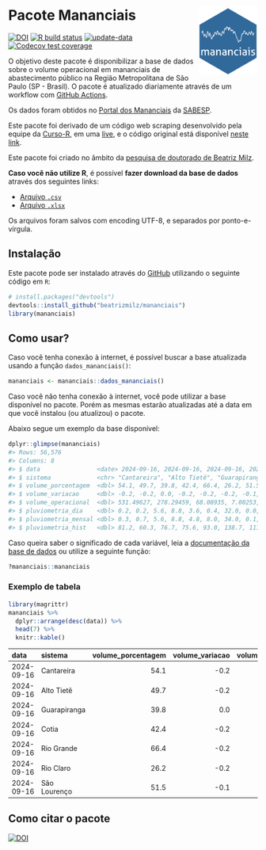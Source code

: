 
<!-- README.md is generated from README.Rmd. Please edit that file -->

# Pacote Mananciais <img src="man/figures/hexlogo.png" align="right" width = "120px"/>

<!-- badges: start -->

[![DOI](https://zenodo.org/badge/DOI/10.5281/zenodo.4733056.svg)](https://doi.org/10.5281/zenodo.4733056)
[![R build
status](https://github.com/beatrizmilz/mananciais/workflows/R-CMD-check/badge.svg)](https://github.com/beatrizmilz/mananciais/actions)
[![update-data](https://github.com/beatrizmilz/mananciais/actions/workflows/2-update_data.yaml/badge.svg)](https://github.com/beatrizmilz/mananciais/actions/workflows/2-update_data.yaml)
[![Codecov test
coverage](https://codecov.io/gh/beatrizmilz/mananciais/branch/master/graph/badge.svg)](https://codecov.io/gh/beatrizmilz/mananciais?branch=master)
<!-- badges: end -->

O objetivo deste pacote é disponibilizar a base de dados sobre o volume
operacional em mananciais de abastecimento público na Região
Metropolitana de São Paulo (SP - Brasil). O pacote é atualizado
diariamente através de um workflow com [GitHub
Actions](https://github.com/beatrizmilz/mananciais/actions).

Os dados foram obtidos no [Portal dos
Mananciais](http://mananciais.sabesp.com.br/Situacao) da
[SABESP](http://site.sabesp.com.br/site/Default.aspx).

Este pacote foi derivado de um código web scraping desenvolvido pela
equipe da [Curso-R](https://www.curso-r.com/), em uma
[live](https://youtu.be/jvZIxrMmOcQ), e o código original está
disponível [neste
link](https://github.com/curso-r/lives/blob/master/drafts/20200730_scraper_sabesp.R).

Este pacote foi criado no âmbito da [pesquisa de doutorado de Beatriz
Milz](https://beatrizmilz.github.io/tese/).

**Caso você não utilize R**, é possível **fazer download da base de
dados** através dos seguintes links:

- [Arquivo
  `.csv`](https://github.com/beatrizmilz/mananciais/raw/master/inst/extdata/mananciais.csv)
- [Arquivo
  `.xlsx`](https://github.com/beatrizmilz/mananciais/blob/master/inst/extdata/mananciais.xlsx?raw=true)

Os arquivos foram salvos com encoding UTF-8, e separados por
ponto-e-vírgula.

## Instalação

Este pacote pode ser instalado através do [GitHub](https://github.com/)
utilizando o seguinte código em `R`:

``` r
# install.packages("devtools")
devtools::install_github("beatrizmilz/mananciais")
library(mananciais)
```

## Como usar?

Caso você tenha conexão à internet, é possível buscar a base atualizada
usando a função `dados_mananciais()`:

``` r
mananciais <- mananciais::dados_mananciais() 
```

Caso você não tenha conexão à internet, você pode utilizar a base
disponível no pacote. Porém as mesmas estarão atualizadas até a data em
que você instalou (ou atualizou) o pacote.

Abaixo segue um exemplo da base disponível:

``` r
dplyr::glimpse(mananciais)
#> Rows: 56,576
#> Columns: 8
#> $ data                <date> 2024-09-16, 2024-09-16, 2024-09-16, 2024-09-16, 2…
#> $ sistema             <chr> "Cantareira", "Alto Tietê", "Guarapiranga", "Cotia…
#> $ volume_porcentagem  <dbl> 54.1, 49.7, 39.8, 42.4, 66.4, 26.2, 51.5, 54.3, 49…
#> $ volume_variacao     <dbl> -0.2, -0.2, 0.0, -0.2, -0.2, -0.2, -0.1, -0.2, -0.…
#> $ volume_operacional  <dbl> 531.49627, 278.29459, 68.08935, 7.00253, 74.49458,…
#> $ pluviometria_dia    <dbl> 0.2, 0.2, 5.6, 8.8, 3.6, 0.4, 32.0, 0.0, 0.0, 0.0,…
#> $ pluviometria_mensal <dbl> 0.3, 0.7, 5.6, 8.8, 4.8, 8.0, 34.0, 0.1, 0.5, 0.0,…
#> $ pluviometria_hist   <dbl> 81.2, 60.3, 76.7, 75.6, 93.0, 138.7, 111.7, 81.2, …
```

Caso queira saber o significado de cada variável, leia a [documentação
da base de
dados](https://beatrizmilz.github.io/mananciais/reference/mananciais.html)
ou utilize a seguinte função:

``` r
?mananciais::mananciais
```

### Exemplo de tabela

``` r
library(magrittr)
mananciais %>% 
  dplyr::arrange(desc(data)) %>% 
  head(7) %>%
  knitr::kable()
```

| data       | sistema      | volume_porcentagem | volume_variacao | volume_operacional | pluviometria_dia | pluviometria_mensal | pluviometria_hist |
|:-----------|:-------------|-------------------:|----------------:|-------------------:|-----------------:|--------------------:|------------------:|
| 2024-09-16 | Cantareira   |               54.1 |            -0.2 |          531.49627 |              0.2 |                 0.3 |              81.2 |
| 2024-09-16 | Alto Tietê   |               49.7 |            -0.2 |          278.29459 |              0.2 |                 0.7 |              60.3 |
| 2024-09-16 | Guarapiranga |               39.8 |             0.0 |           68.08935 |              5.6 |                 5.6 |              76.7 |
| 2024-09-16 | Cotia        |               42.4 |            -0.2 |            7.00253 |              8.8 |                 8.8 |              75.6 |
| 2024-09-16 | Rio Grande   |               66.4 |            -0.2 |           74.49458 |              3.6 |                 4.8 |              93.0 |
| 2024-09-16 | Rio Claro    |               26.2 |            -0.2 |            3.58230 |              0.4 |                 8.0 |             138.7 |
| 2024-09-16 | São Lourenço |               51.5 |            -0.1 |           45.71700 |             32.0 |                34.0 |             111.7 |

## Como citar o pacote

[![DOI](https://zenodo.org/badge/DOI/10.5281/zenodo.4733056.svg)](https://doi.org/10.5281/zenodo.4733056)
